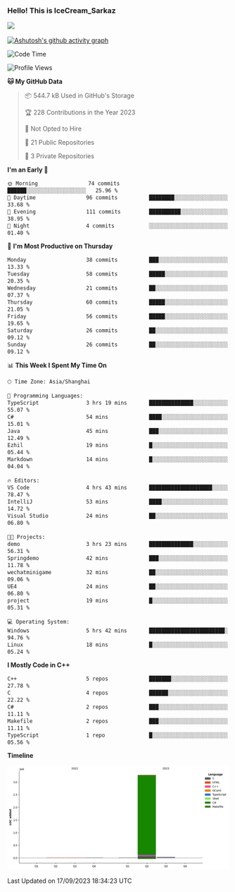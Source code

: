 ### Hello! This is IceCream_Sarkaz

![](https://github-readme-stats.vercel.app/api?username=Huang-Yuhan&theme=dark)

[![Ashutosh's github activity graph](https://github-readme-activity-graph.vercel.app/graph?username=Huang-Yuhan&bg_color=000000&color=ffffff&line=c061cb&point=c64600&area=true&hide_border=true)](https://github.com/ashutosh00710/github-readme-activity-graph)


<!--START_SECTION:waka-->
![Code Time](http://img.shields.io/badge/Code%20Time-236%20hrs%2034%20mins-blue)

![Profile Views](http://img.shields.io/badge/Profile%20Views-0-blue)

**🐱 My GitHub Data** 

> 📦 544.7 kB Used in GitHub's Storage 
 > 
> 🏆 228 Contributions in the Year 2023
 > 
> 🚫 Not Opted to Hire
 > 
> 📜 21 Public Repositories 
 > 
> 🔑 3 Private Repositories 
 > 
**I'm an Early 🐤** 

```text
🌞 Morning                74 commits          ██████░░░░░░░░░░░░░░░░░░░   25.96 % 
🌆 Daytime                96 commits          ████████░░░░░░░░░░░░░░░░░   33.68 % 
🌃 Evening                111 commits         ██████████░░░░░░░░░░░░░░░   38.95 % 
🌙 Night                  4 commits           ░░░░░░░░░░░░░░░░░░░░░░░░░   01.40 % 
```
📅 **I'm Most Productive on Thursday** 

```text
Monday                   38 commits          ███░░░░░░░░░░░░░░░░░░░░░░   13.33 % 
Tuesday                  58 commits          █████░░░░░░░░░░░░░░░░░░░░   20.35 % 
Wednesday                21 commits          ██░░░░░░░░░░░░░░░░░░░░░░░   07.37 % 
Thursday                 60 commits          █████░░░░░░░░░░░░░░░░░░░░   21.05 % 
Friday                   56 commits          █████░░░░░░░░░░░░░░░░░░░░   19.65 % 
Saturday                 26 commits          ██░░░░░░░░░░░░░░░░░░░░░░░   09.12 % 
Sunday                   26 commits          ██░░░░░░░░░░░░░░░░░░░░░░░   09.12 % 
```


📊 **This Week I Spent My Time On** 

```text
🕑︎ Time Zone: Asia/Shanghai

💬 Programming Languages: 
TypeScript               3 hrs 19 mins       ██████████████░░░░░░░░░░░   55.07 % 
C#                       54 mins             ████░░░░░░░░░░░░░░░░░░░░░   15.01 % 
Java                     45 mins             ███░░░░░░░░░░░░░░░░░░░░░░   12.49 % 
Ezhil                    19 mins             █░░░░░░░░░░░░░░░░░░░░░░░░   05.44 % 
Markdown                 14 mins             █░░░░░░░░░░░░░░░░░░░░░░░░   04.04 % 

🔥 Editors: 
VS Code                  4 hrs 43 mins       ████████████████████░░░░░   78.47 % 
IntelliJ                 53 mins             ████░░░░░░░░░░░░░░░░░░░░░   14.72 % 
Visual Studio            24 mins             ██░░░░░░░░░░░░░░░░░░░░░░░   06.80 % 

🐱‍💻 Projects: 
demo                     3 hrs 23 mins       ██████████████░░░░░░░░░░░   56.31 % 
Springdemo               42 mins             ███░░░░░░░░░░░░░░░░░░░░░░   11.78 % 
wechatminigame           32 mins             ██░░░░░░░░░░░░░░░░░░░░░░░   09.06 % 
UE4                      24 mins             ██░░░░░░░░░░░░░░░░░░░░░░░   06.80 % 
project                  19 mins             █░░░░░░░░░░░░░░░░░░░░░░░░   05.31 % 

💻 Operating System: 
Windows                  5 hrs 42 mins       ████████████████████████░   94.76 % 
Linux                    18 mins             █░░░░░░░░░░░░░░░░░░░░░░░░   05.24 % 
```

**I Mostly Code in C++** 

```text
C++                      5 repos             ███████░░░░░░░░░░░░░░░░░░   27.78 % 
C                        4 repos             ██████░░░░░░░░░░░░░░░░░░░   22.22 % 
C#                       2 repos             ███░░░░░░░░░░░░░░░░░░░░░░   11.11 % 
Makefile                 2 repos             ███░░░░░░░░░░░░░░░░░░░░░░   11.11 % 
TypeScript               1 repo              █░░░░░░░░░░░░░░░░░░░░░░░░   05.56 % 
```



**Timeline**

![Lines of Code chart](https://raw.githubusercontent.com/Huang-Yuhan/Huang-Yuhan/main/assets/bar_graph.png)


 Last Updated on 17/09/2023 18:34:23 UTC
<!--END_SECTION:waka-->
